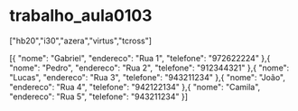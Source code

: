 ﻿# trabalho_aula0103


["hb20","i30","azera","virtus","tcross"]

[{
    "nome": "Gabriel",
    "endereco": "Rua 1",
    "telefone": "972622224"
},{
    "nome": "Pedro",
    "endereco": "Rua 2",
    "telefone": "912344321"
},{
    "nome": "Lucas",
    "endereco": "Rua 3",
    "telefone": "943211234"
},{
    "nome": "João",
    "endereco": "Rua 4",
    "telefone": "942122134"
},{
    "nome": "Camila",
    "endereco": "Rua 5",
    "telefone": "943211234"
}]
